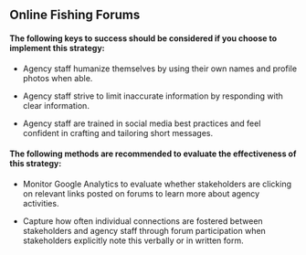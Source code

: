 ## Online Fishing Forums
#### The following keys to success should be considered if you choose to implement this strategy:
- Agency staff humanize themselves by using their own names and profile photos when able.

- Agency staff strive to limit inaccurate information by responding with clear information.

- Agency staff are trained in social media best practices and feel confident in crafting and tailoring short messages.

#### The following methods are recommended to evaluate the effectiveness of this strategy:
- Monitor Google Analytics to evaluate whether stakeholders are clicking on relevant links posted on forums to learn more about agency activities.

- Capture how often individual connections are fostered between stakeholders and agency staff through forum participation when stakeholders explicitly note this verbally or in written form.
